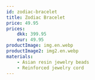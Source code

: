 ```yaml
---
id: zodiac-bracelet
title: Zodiac Bracelet
price: 49.95
prices:
    dkk: 399.95
    eur: 49.95
productImage: img.en.webp
productImage2: img2.en.webp
materials:
    - Asian resin jewelry beads
    - Reinforced jewelry cord
---
```

